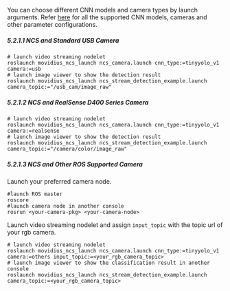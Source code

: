 You can choose different CNN models and camera types by launch arguments. Refer [here](#table1) for all the supported CNN models, cameras and other parameter configurations.
##### 5.2.1.1 NCS and Standard USB Camera
```Shell
# launch video streaming nodelet
roslaunch movidius_ncs_launch ncs_camera.launch cnn_type:=tinyyolo_v1 camera:=usb
# launch image viewer to show the detection result
roslaunch movidius_ncs_launch ncs_stream_detection_example.launch camera_topic:="/usb_cam/image_raw"
```
##### 5.2.1.2 NCS and RealSense D400 Series Camera
```Shell
# launch video streaming nodelet
roslaunch movidius_ncs_launch ncs_camera.launch cnn_type:=tinyyolo_v1 camera:=realsense
# launch image viewer to show the detection result
roslaunch movidius_ncs_launch ncs_stream_detection_example.launch camera_topic:="/camera/color/image_raw"
```
##### 5.2.1.3 NCS and Other ROS Supported Camera
Launch your preferred camera node.
```Shell
#launch ROS master
roscore
#launch camera node in another console
rosrun <your-camera-pkg> <your-camera-node>
```
Launch video streaming nodelet and assign ```input_topic``` with the topic url of your rgb camera.
```Shell
# launch video streaming nodelet
roslaunch movidius_ncs_launch ncs_camera.launch cnn_type:=tinyyolo_v1 camera:=others input_topic:=<your_rgb_camera_topic>
# launch image viewer to show the classification result in another console
roslaunch movidius_ncs_launch ncs_stream_detection_example.launch camera_topic:=<your_rgb_camera_topic>
```
